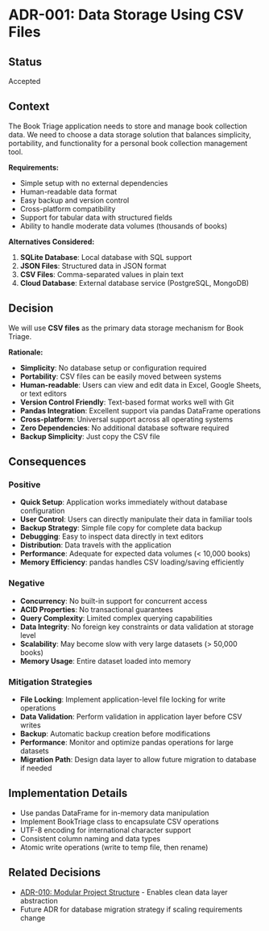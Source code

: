 # ADR-001: Data Storage Using CSV Files

## Status
Accepted

## Context
The Book Triage application needs to store and manage book collection data. We need to choose a data storage solution that balances simplicity, portability, and functionality for a personal book collection management tool.

**Requirements:**
- Simple setup with no external dependencies
- Human-readable data format
- Easy backup and version control
- Cross-platform compatibility
- Support for tabular data with structured fields
- Ability to handle moderate data volumes (thousands of books)

**Alternatives Considered:**
1. **SQLite Database**: Local database with SQL support
2. **JSON Files**: Structured data in JSON format
3. **CSV Files**: Comma-separated values in plain text
4. **Cloud Database**: External database service (PostgreSQL, MongoDB)

## Decision
We will use **CSV files** as the primary data storage mechanism for Book Triage.

**Rationale:**
- **Simplicity**: No database setup or configuration required
- **Portability**: CSV files can be easily moved between systems
- **Human-readable**: Users can view and edit data in Excel, Google Sheets, or text editors
- **Version Control Friendly**: Text-based format works well with Git
- **Pandas Integration**: Excellent support via pandas DataFrame operations
- **Cross-platform**: Universal support across all operating systems
- **Zero Dependencies**: No additional database software required
- **Backup Simplicity**: Just copy the CSV file

## Consequences

### Positive
- **Quick Setup**: Application works immediately without database configuration
- **User Control**: Users can directly manipulate their data in familiar tools
- **Backup Strategy**: Simple file copy for complete data backup
- **Debugging**: Easy to inspect data directly in text editors
- **Distribution**: Data travels with the application
- **Performance**: Adequate for expected data volumes (< 10,000 books)
- **Memory Efficiency**: pandas handles CSV loading/saving efficiently

### Negative
- **Concurrency**: No built-in support for concurrent access
- **ACID Properties**: No transactional guarantees
- **Query Complexity**: Limited complex querying capabilities
- **Data Integrity**: No foreign key constraints or data validation at storage level
- **Scalability**: May become slow with very large datasets (> 50,000 books)
- **Memory Usage**: Entire dataset loaded into memory

### Mitigation Strategies
- **File Locking**: Implement application-level file locking for write operations
- **Data Validation**: Perform validation in application layer before CSV writes
- **Backup**: Automatic backup creation before modifications
- **Performance**: Monitor and optimize pandas operations for large datasets
- **Migration Path**: Design data layer to allow future migration to database if needed

## Implementation Details
- Use pandas DataFrame for in-memory data manipulation
- Implement BookTriage class to encapsulate CSV operations
- UTF-8 encoding for international character support
- Consistent column naming and data types
- Atomic write operations (write to temp file, then rename)

## Related Decisions
- [ADR-010: Modular Project Structure](010-project-structure-modular.md) - Enables clean data layer abstraction
- Future ADR for database migration strategy if scaling requirements change 